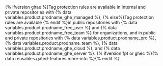 {% ifversion ghae %}Tag protection rules are available in internal and private repositories with {% data variables.product.prodname_ghe_managed %}, {% else%}Tag protection rules are available {% endif %}in public repositories with {% data variables.product.prodname_free_user %} and {% data variables.product.prodname_free_team %} for organizations, and in public and private repositories with {% data variables.product.prodname_pro %}, {% data variables.product.prodname_team %}, {% data variables.product.prodname_ghe_cloud %}, and {% data variables.product.prodname_ghe_server %}. {% ifversion fpt or ghec %}{% data reusables.gated-features.more-info %}{% endif %}
